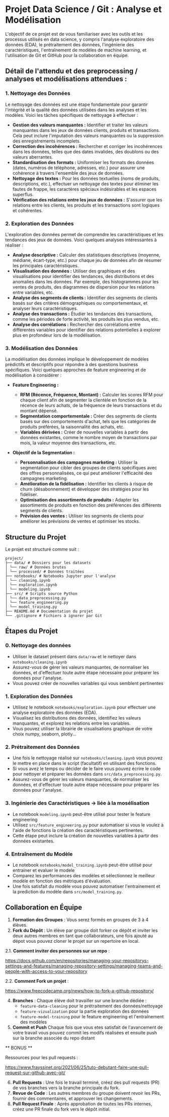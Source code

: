 # Projet Data Science / Git : Analyse et Modélisation

L'objectif de ce projet est de vous familiariser avec les outils et les processus utilisés en data science, y compris l'analyse exploratoire des données (EDA), le prétraitement des données, l'ingénierie des caractéristiques, l'entraînement de modèles de machine learning, et l'utilisation de Git et GitHub pour la collaboration en équipe.

## Détail de l'attendu et des preprocessing / analyses et modélisations attendues :

### 1. Nettoyage des Données

Le nettoyage des données est une étape fondamentale pour garantir l'intégrité et la qualité des données utilisées dans les analyses et les modèles. Voici les tâches spécifiques de nettoyage à effectuer :

- **Gestion des valeurs manquantes :** Identifier et traiter les valeurs manquantes dans les jeux de données clients, produits et transactions. Cela peut inclure l'imputation des valeurs manquantes ou la suppression des enregistrements incomplets.
- **Correction des incohérences :** Rechercher et corriger les incohérences dans les données, telles que des dates invalides, des doublons ou des valeurs aberrantes.
- **Standardisation des formats :** Uniformiser les formats des données (dates, numéros de téléphone, adresses, etc.) pour assurer une cohérence à travers l'ensemble des jeux de données.
- **Nettoyage des textes :** Pour les données textuelles (noms de produits, descriptions, etc.), effectuer un nettoyage des textes pour éliminer les fautes de frappe, les caractères spéciaux indésirables et les espaces superflus.
- **Vérification des relations entre les jeux de données :** S'assurer que les relations entre les clients, les produits et les transactions sont logiques et cohérentes.

### 2. Exploration des Données

L'exploration des données permet de comprendre les caractéristiques et les tendances des jeux de données. Voici quelques analyses intéressantes à réaliser :

- **Analyse descriptive :** Calculer des statistiques descriptives (moyenne, médiane, écart-type, etc.) pour chaque jeu de données afin de résumer les principales caractéristiques.
- **Visualisation des données :** Utiliser des graphiques et des visualisations pour identifier des tendances, des distributions et des anomalies dans les données. Par exemple, des histogrammes pour les ventes de produits, des diagrammes de dispersion pour les relations entre variables, etc.
- **Analyse des segments de clients :** Identifier des segments de clients basés sur des critères démographiques ou comportementaux, et analyser leurs caractéristiques.
- **Analyse des transactions :** Étudier les tendances des transactions, comme les périodes de forte activité, les produits les plus vendus, etc.
- **Analyse des corrélations :** Rechercher des corrélations entre différentes variables pour identifier des relations potentielles à explorer plus en profondeur lors de la modélisation.

### 3. Modélisation des Données

La modélisation des données implique le développement de modèles prédictifs et descriptifs pour répondre à des questions business spécifiques. Voici quelques approches de feature engineering et de modélisation à considérer :

- **Feature Engineering :**
  - **RFM (Récence, Fréquence, Montant) :** Calculer les scores RFM pour chaque client afin de segmenter la clientèle en fonction de la récence de leurs achats, de la fréquence de leurs transactions et du montant dépensé.
  - **Segmentation comportementale :** Créer des segments de clients basés sur des comportements d'achat, tels que les catégories de produits préférées, la saisonnalité des achats, etc.
  - **Variables dérivées :** Créer de nouvelles variables à partir des données existantes, comme le nombre moyen de transactions par mois, la valeur moyenne des transactions, etc.

- **Objectif de la Segmentation :**
  - **Personnalisation des campagnes marketing :** Utiliser la segmentation pour cibler des groupes de clients spécifiques avec des offres personnalisées, ce qui peut améliorer l'efficacité des campagnes marketing.
  - **Amélioration de la fidélisation :** Identifier les clients à risque de churn (désabonnement) et développer des stratégies pour les fidéliser.
  - **Optimisation des assortiments de produits :** Adapter les assortiments de produits en fonction des préférences des différents segments de clients.
  - **Prévision des ventes :** Utiliser les segments de clients pour améliorer les prévisions de ventes et optimiser les stocks.

## Structure du Projet

Le projet est structuré comme suit :
```
project/
├── data/ # Dossiers pour les datasets
│ └── raw/ # Données brutes
│ └── processed/ # Données traitées
├── notebooks/ # Notebooks Jupyter pour l'analyse
│ └── cleaning.ipynb
│ └── exploration.ipynb
│ └── modeling.ipynb
├── src/ # Scripts source Python
│ └── data_preprocessing.py
│ └── feature_engineering.py
│ └── model_training.py
├── README.md # Documentation du projet
└── .gitignore # Fichiers à ignorer par Git
```
## Étapes du Projet

### 0. Nettoyage des données
- Utiliser le dataset présent dans `data/raw` et le nettoyer dans `notebooks/cleaning.ipynb`
- Assurez-vous de gérer les valeurs manquantes, de normaliser les données, et d'effectuer toute autre étape nécessaire pour préparer les données pour l'analyse.
- Vous pouvez créer de nouvelles variables qui vous semblent pertinentes

### 1. Exploration des Données

- Utilisez le notebook `notebooks/exploration.ipynb` pour effectuer une analyse exploratoire des données (EDA).
- Visualisez les distributions des données, identifiez les valeurs manquantes, et explorez les relations entre les variables.
- Vous pouvez utiliser la librairie de visualisations graphique de votre choix numpy, seaborn, plotly...

### 2. Prétraitement des Données

- Une fois le nettoyage réalisé sur `notebooks/cleaning.ipynb` vous pouvez le mettre en place dans le script (facultatif) en utilisant des fonctions.
- Si vous avez le temps ou décider de le faire vous pouvez écrire le code pour nettoyer et préparer les données dans `src/data_preprocessing.py`.
- Assurez-vous de gérer les valeurs manquantes, de normaliser les données, et d'effectuer toute autre étape nécessaire pour préparer les données pour l'analyse.

### 3. Ingénierie des Caractéristiques -> liée à la mosélisation

- Le notebook `modeling.ipynb` peut-être utilisé pour tester le feature engineering
- Utilisez `src/feature_engineering.py` pour automatiser si vous le voulez à l'aide de fonctions la création des caractéristiques pertinentes.
- Cette étape peut inclure la création de nouvelles variables à partir des données existantes.

### 4. Entraînement du Modèle

- Le notebook `notebooks/model_training.ipynb` peut-être utilisé pour entrainer et evaluer le modele
- Comparez les performances des modèles et sélectionnez le meilleur modèle en fonction des métriques d'évaluation.
- Une fois satisfait du modèle vous pouvez automatiser l'entrainement et la prediction du modèle dans `src/model_training.py`.


## Collaboration en Équipe

1. **Formation des Groupes** : Vous serez formés en groupes de 3 à 4 élèves.
2. **Fork du Dépôt** : Un élève par groupe doit forker ce dépôt et inviter les deux autres membres en tant que collaborateurs, une fois ajouté au dépot vous pouvez cloner le projet sur un repertoire en local.
   
2.1. **Comment inviter des personnes sur un repo** :

https://docs.github.com/en/repositories/managing-your-repositorys-settings-and-features/managing-repository-settings/managing-teams-and-people-with-access-to-your-repository

2.2. **Comment Fork un projet** :

https://www.freecodecamp.org/news/how-to-fork-a-github-repository/

4. **Branches** : Chaque élève doit travailler sur une branche dédiée :
   - `feature-data-cleaning` pour le prétraitement des données/nettoyage
   - `feature-vizualization` pour la partie exploration des données
   - `feature-model-training` pour le feature engineering et l'entraînement des modèles
5. **Commit et Push** Chaque fois que vous etes satisfait de l'avancement de votre travail vous pouvez commit les modifs réalisées et ensuite push sur la branche associée du repo distant


** BONUS **

Ressources pour les pull requests : 

https://www.frayssinet.org/2021/06/25/tuto-debutant-faire-une-pull-request-sur-github-avec-git/
   
6. **Pull Requests** : Une fois le travail terminé, créez des pull requests (PR) de vos branches vers la branche principale du fork.
7. **Revue de Code** : Les autres membres du groupe doivent revoir les PRs, fournir des commentaires, et approuver les changements.
8. **Pull Request Finale** : Après approbation de toutes les PRs internes, créez une PR finale du fork vers le dépôt initial.



